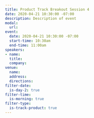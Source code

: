 ```yaml
---
title: Product Track Breakout Session 4
date: 2020-04-21 10:30:00 -07:00
description: Description of event
modal:
  url: 
event:
  date: 2020-04-21 10:30:00 -07:00
  start-time: 10:30am
  end-time: 11:00am
speakers:
- name: 
  title: 
  company: 
venue:
  name: 
  address: 
  directions: 
filter-date:
  is-day-2: true
filter-time:
  is-morning: true
filter-type:
  is-track-product: true
---
```


